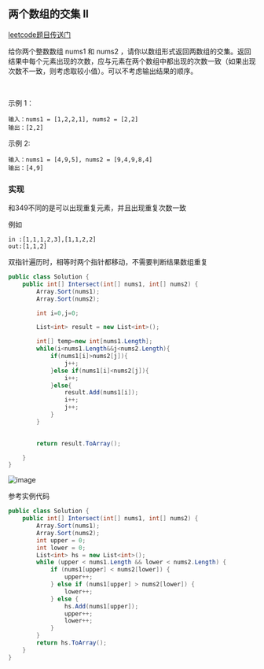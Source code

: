 ## 两个数组的交集 II

[leetcode题目传送门](https://leetcode.cn/problems/intersection-of-two-arrays-ii/)

给你两个整数数组 nums1 和 nums2 ，请你以数组形式返回两数组的交集。返回结果中每个元素出现的次数，应与元素在两个数组中都出现的次数一致（如果出现次数不一致，则考虑取较小值）。可以不考虑输出结果的顺序。

 

示例 1：

    输入：nums1 = [1,2,2,1], nums2 = [2,2]
    输出：[2,2]

示例 2:

    输入：nums1 = [4,9,5], nums2 = [9,4,9,8,4]
    输出：[4,9]


### 实现

和349不同的是可以出现重复元素，并且出现重复次数一致

例如

    in :[1,1,1,2,3],[1,1,2,2]
    out:[1,1,2]

双指针遍历时，相等时两个指针都移动，不需要判断结果数组重复

```c#
public class Solution {
    public int[] Intersect(int[] nums1, int[] nums2) {
        Array.Sort(nums1);
        Array.Sort(nums2);

        int i=0,j=0;

        List<int> result = new List<int>();

        int[] temp=new int[nums1.Length];
        while(i<nums1.Length&&j<nums2.Length){
            if(nums1[i]>nums2[j]){
                j++;
            }else if(nums1[i]<nums2[j]){
                i++;
            }else{
                result.Add(nums1[i]);
                i++;
                j++;
            }
        }

       
        return result.ToArray();

    }
}

```

![image](https://img2023.cnblogs.com/blog/999484/202303/999484-20230317104252234-1707316492.png)


参考实例代码

```c#
public class Solution {
    public int[] Intersect(int[] nums1, int[] nums2) {
        Array.Sort(nums1);
        Array.Sort(nums2);
        int upper = 0;
        int lower = 0;
        List<int> hs = new List<int>();
        while (upper < nums1.Length && lower < nums2.Length) {
            if (nums1[upper] < nums2[lower]) {
                upper++;
            } else if (nums1[upper] > nums2[lower]) {
                lower++;
            } else {
                hs.Add(nums1[upper]);
                upper++;
                lower++;
            }
        }
        return hs.ToArray();
    }
}

```

